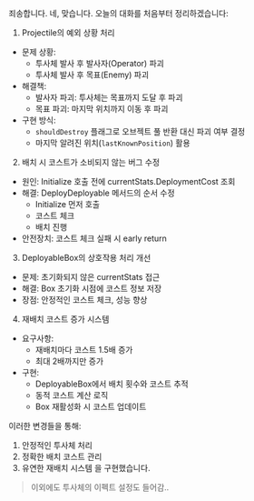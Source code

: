 죄송합니다. 네, 맞습니다. 오늘의 대화를 처음부터 정리하겠습니다:

1. Projectile의 예외 상황 처리
- 문제 상황:
  * 투사체 발사 후 발사자(Operator) 파괴
  * 투사체 발사 후 목표(Enemy) 파괴
- 해결책:
  * 발사자 파괴: 투사체는 목표까지 도달 후 파괴
  * 목표 파괴: 마지막 위치까지 이동 후 파괴
- 구현 방식:
  * `shouldDestroy` 플래그로 오브젝트 풀 반환 대신 파괴 여부 결정
  * 마지막 알려진 위치(`lastKnownPosition`) 활용

2. 배치 시 코스트가 소비되지 않는 버그 수정
- 원인: Initialize 호출 전에 currentStats.DeploymentCost 조회
- 해결: DeployDeployable 메서드의 순서 수정
  * Initialize 먼저 호출
  * 코스트 체크
  * 배치 진행
- 안전장치: 코스트 체크 실패 시 early return

3. DeployableBox의 상호작용 처리 개선
- 문제: 초기화되지 않은 currentStats 접근
- 해결: Box 초기화 시점에 코스트 정보 저장
- 장점: 안정적인 코스트 체크, 성능 향상

4. 재배치 코스트 증가 시스템
- 요구사항: 
  * 재배치마다 코스트 1.5배 증가
  * 최대 2배까지만 증가
- 구현:
  * DeployableBox에서 배치 횟수와 코스트 추적
  * 동적 코스트 계산 로직
  * Box 재활성화 시 코스트 업데이트

이러한 변경들을 통해:
1. 안정적인 투사체 처리
2. 정확한 배치 코스트 관리
3. 유연한 재배치 시스템
을 구현했습니다.

> 이외에도 투사체의 이펙트 설정도 들어감..